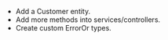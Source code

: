 - Add a Customer entity.
- Add more methods into services/controllers.
- Create custom ErrorOr types.